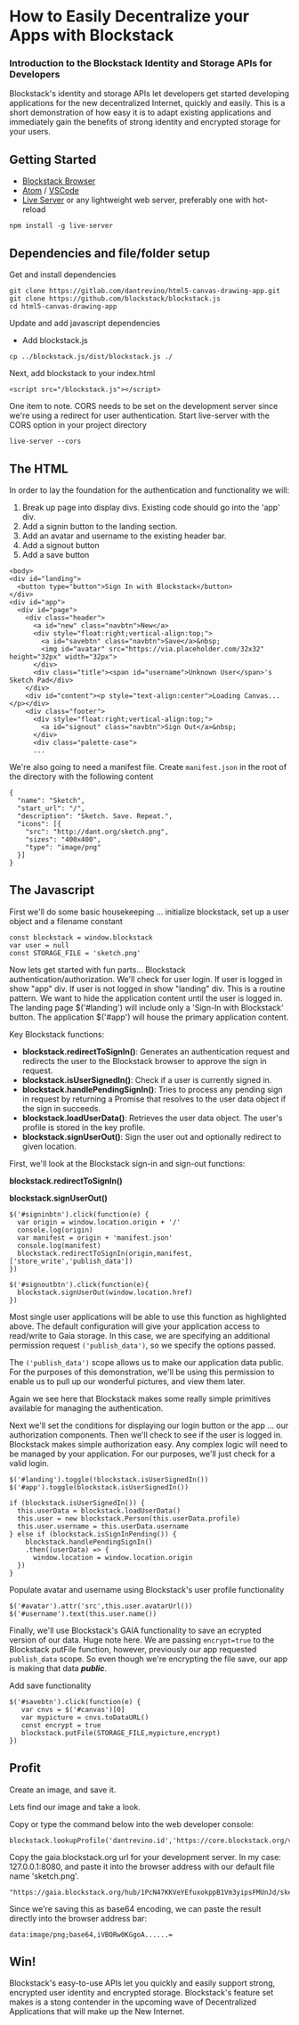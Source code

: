 # How to Easily Decentralize your Apps with Blockstack #
### Introduction to the Blockstack Identity and Storage APIs for Developers ###


Blockstack's identity and storage APIs let developers get started developing applications for the new decentralized Internet, quickly and easily.  This is a short demonstration of how easy it is to adapt existing applications and immediately gain the benefits of strong identity and encrypted storage for your users.

## Getting Started ##

* [Blockstack Browser](https://blockstack.org/install)
* [Atom](https://atom.io) / [VSCode](https://code.visualstudio.com/)
* [Live Server](https://github.com/tapio/live-server) or any lightweight web server, preferably one with hot-reload

`npm install -g live-server`

## Dependencies and file/folder setup ##

Get and install dependencies
```
git clone https://gitlab.com/dantrevino/html5-canvas-drawing-app.git
git clone https://github.com/blockstack/blockstack.js
cd html5-canvas-drawing-app
```
Update and add javascript dependencies
* Add blockstack.js

```
cp ../blockstack.js/dist/blockstack.js ./
```
Next, add blockstack to your index.html

```
<script src="/blockstack.js"></script>
```

One item to note.  CORS needs to be set on the development server since we're using a redirect for user authentication.  Start live-server with the CORS option in your project directory
```
live-server --cors
```

## The HTML ##
In order to lay the foundation for the authentication and functionality we will:
1. Break up page into display divs. Existing code should go into the 'app' div.
1. Add a signin button to the landing section.   
1. Add an avatar and username to the existing header bar.
1. Add a signout button
1. Add a save button

```
<body>
<div id="landing">
  <button type="button">Sign In with Blockstack</button>
</div>
<div id="app">
  <div id="page">
    <div class="header">
      <a id="new" class="navbtn">New</a>
      <div style="float:right;vertical-align:top;">
        <a id="savebtn" class="navbtn">Save</a>&nbsp;
        <img id="avatar" src="https://via.placeholder.com/32x32" height="32px" width="32px">
      </div>
      <div class="title"><span id="username">Unknown User</span>'s Sketch Pad</div>
    </div>
    <div id="content"><p style="text-align:center">Loading Canvas...</p></div>
    <div class="footer">
      <div style="float:right;vertical-align:top;">
        <a id="signout" class="navbtn">Sign Out</a>&nbsp;
      </div>
      <div class="palette-case">
      ...
```

We're also going to need a manifest file.  Create `manifest.json` in the root of the directory with the following content

```
{
  "name": "Sketch",
  "start_url": "/",
  "description": "Sketch. Save. Repeat.",
  "icons": [{
    "src": "http://dant.org/sketch.png",
    "sizes": "400x400",
    "type": "image/png"
  }]
}
```

## The Javascript ##

First we'll do some basic housekeeping ... initialize blockstack, set up a user object and a filename constant

```
const blockstack = window.blockstack
var user = null
const STORAGE_FILE = 'sketch.png'
```

Now lets get started with fun parts... Blockstack authentication/authorization.  We'll check for user login.  If user is logged in show "app" div.  If user is not logged in show "landing" div.  This is a routine pattern.  We want to hide the application content until the user is logged in.  The landing page $('#landing') will include only a 'Sign-In with Blockstack' button.  The application $('#app') will house the primary application content.

Key Blockstack functions:
* __blockstack.redirectToSignIn()__: Generates an authentication request and redirects the user to the Blockstack browser to approve the sign in request.
* __blockstack.isUserSignedIn()__: Check if a user is currently signed in.
* __blockstack.handlePendingSignIn()__:  Tries to process any pending sign in request by returning a Promise that resolves to the user data object if the sign in succeeds.
* __blockstack.loadUserData()__:  Retrieves the user data object. The user's profile is stored in the key profile.
* __blockstack.signUserOut()__:  Sign the user out and optionally redirect to given location.

First, we'll look at the Blockstack sign-in and sign-out functions:

__blockstack.redirectToSignIn()__

__blockstack.signUserOut()__

```
$('#signinbtn').click(function(e) {
  var origin = window.location.origin + '/'
  console.log(origin)
  var manifest = origin + 'manifest.json'
  console.log(manifest)
  blockstack.redirectToSignIn(origin,manifest,['store_write','publish_data'])
})

$('#signoutbtn').click(function(e){
  blockstack.signUserOut(window.location.href)
})
```
Most single user applications will be able to use this function as highlighted above.  The default configuration will give your application access to read/write to Gaia storage.  In this case, we are specifying an additional permission request `('publish_data')`, so we specify the options passed.

The `('publish_data')` scope allows us to make our application data public.  For the purposes of this demonstration, we'll be using this permission to enable us to pull up our wonderful pictures, and view them later.

Again we see here that Blockstack makes some really simple primitives available for managing the authentication.

Next we'll set the conditions for displaying our login button or the app ... our authorization components. Then we'll check to see if the user is logged in.  Blockstack makes simple authorization easy.  Any complex logic will need to be managed by your application.  For our purposes, we'll just check for a valid login.
```
$('#landing').toggle(!blockstack.isUserSignedIn())
$('#app').toggle(blockstack.isUserSignedIn())

if (blockstack.isUserSignedIn()) {
  this.userData = blockstack.loadUserData()
  this.user = new blockstack.Person(this.userData.profile)
  this.user.username = this.userData.username
} else if (blockstack.isSignInPending()) {
    blockstack.handlePendingSignIn()
    .then((userData) => {
      window.location = window.location.origin
  })
}
```

Populate avatar and username using Blockstack's user profile functionality

```
$('#avatar').attr('src',this.user.avatarUrl())
$('#username').text(this.user.name())
```

Finally, we'll use Blockstack's GAIA functionality to save an ecrypted version of our data.  Huge note here.  We are passing `encrypt=true` to the Blockstack putFile function, however, previously our app requested `publish_data` scope.  So even though we're encrypting the file save, our app is making that data _**public**_.

Add save functionality
```
$('#savebtn').click(function(e) {
   var cnvs = $('#canvas')[0]
   var mypicture = cnvs.toDataURL()
   const encrypt = true
   blockstack.putFile(STORAGE_FILE,mypicture,encrypt)
})
```

## Profit ##
Create an image, and save it.

Lets find our image and take a look.  

Copy or type the command below into the web developer console:
```
blockstack.lookupProfile('dantrevino.id','https://core.blockstack.org/v1/names/')
```
Copy the gaia.blockstack.org url for your development server.  In my case: 127.0.0.1:8080, and paste it into the browser address with our default file name 'sketch.png'.
```
"https://gaia.blockstack.org/hub/1PcN47KKVeYEfuxokppB1Vm3yipsFMUnJd/sketch.png"
```
Since we're saving this as base64 encoding, we can paste the result directly into the browser address bar:
```
data:image/png;base64,iVBORw0KGgoA......=
```

## Win! ##
Blockstack's easy-to-use APIs let you quickly and easily support strong, encrypted user identity and encrypted storage.  Blockstack's feature set makes is a stong contender in the upcoming wave of Decentralized Applications that will make up the New Internet.
